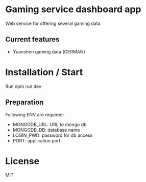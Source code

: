 # Gaming service dashboard app 
Web service for offering several gaming data


##  Current features
- Yuanshen gaming data (GERMAN)

# Installation / Start
Run npm run dev

## Preparation
Following ENV are required:
- MONGODB_URL: URL to mongo db
- MONGODB_DB: database name
- LOGIN_PWD: password for db access
- PORT: application port

# License
MIT